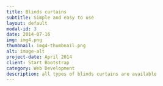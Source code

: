 ```yaml
---
title: Blinds curtains
subtitle: Simple and easy to use
layout: default
modal-id: 3
date: 2014-07-16
img: img4.png
thumbnail: img4-thumbnail.png
alt: image-alt
project-date: April 2014
client: Start Bootstrap
category: Web Development
description: all types of blinds curtains are available
---
```

